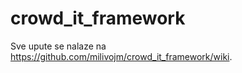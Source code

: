 crowd_it_framework
==================

Sve upute se nalaze na https://github.com/milivojm/crowd_it_framework/wiki.
